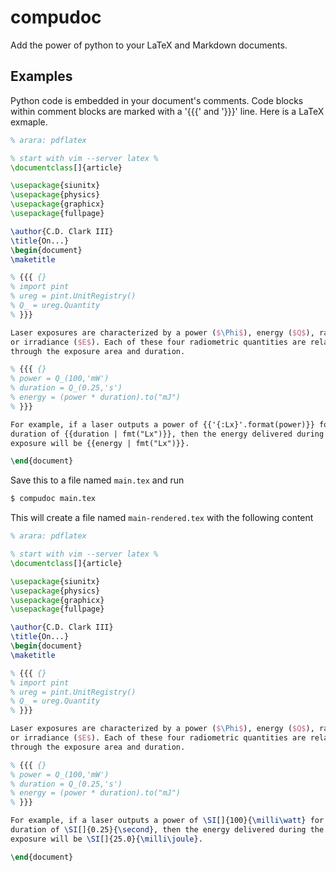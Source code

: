 # compudoc

Add the power of python to your LaTeX and Markdown documents.

## Examples


Python code is embedded in your document's comments. Code blocks within comment blocks
are marked with a '{{{' and '}}}' line. Here is a LaTeX exmaple.



```latex
% arara: pdflatex

% start with vim --server latex %
\documentclass[]{article}

\usepackage{siunitx}
\usepackage{physics}
\usepackage{graphicx}
\usepackage{fullpage}

\author{C.D. Clark III}
\title{On...}
\begin{document}
\maketitle

% {{{ {}
% import pint
% ureg = pint.UnitRegistry()
% Q_ = ureg.Quantity
% }}}

Laser exposures are characterized by a power ($\Phi$), energy ($Q$), radiant exposure ($H$),
or irradiance ($E$). Each of these four radiometric quantities are related to each other
through the exposure area and duration.

% {{{ {}
% power = Q_(100,'mW')
% duration = Q_(0.25,'s')
% energy = (power * duration).to("mJ")
% }}}

For example, if a laser outputs a power of {{'{:Lx}'.format(power)}} for a
duration of {{duration | fmt("Lx")}}, then the energy delivered during the
exposure will be {{energy | fmt("Lx")}}.

\end{document}

```
Save this to a file named `main.tex` and run
```bash
$ compudoc main.tex
```
This will create a file named `main-rendered.tex` with the following content

```latex
% arara: pdflatex

% start with vim --server latex %
\documentclass[]{article}

\usepackage{siunitx}
\usepackage{physics}
\usepackage{graphicx}
\usepackage{fullpage}

\author{C.D. Clark III}
\title{On...}
\begin{document}
\maketitle

% {{{ {}
% import pint
% ureg = pint.UnitRegistry()
% Q_ = ureg.Quantity
% }}}

Laser exposures are characterized by a power ($\Phi$), energy ($Q$), radiant exposure ($H$),
or irradiance ($E$). Each of these four radiometric quantities are related to each other
through the exposure area and duration.

% {{{ {}
% power = Q_(100,'mW')
% duration = Q_(0.25,'s')
% energy = (power * duration).to("mJ")
% }}}

For example, if a laser outputs a power of \SI[]{100}{\milli\watt} for a
duration of \SI[]{0.25}{\second}, then the energy delivered during the
exposure will be \SI[]{25.0}{\milli\joule}.

\end{document}

```
